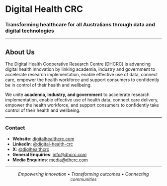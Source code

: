 # Digital Health CRC 
### Transforming healthcare for all Australians through data and digital technologies


---

## About Us

The Digital Health Cooperative Research Centre (DHCRC) is advancing digital health innovation by linking academia, industry and government to accelerate research implementation, enable effective use of data, connect care, empower the health workforce and support consumers to confidently be in control of their health and wellbeing.

We unite **academia, industry, and government** to accelerate research implementation, enable effective use of health data, connect care delivery, empower the health workforce, and support consumers to confidently take control of their health and wellbeing.


---

### **Contact**
- **Website**: [digitalhealthcrc.com](https://digitalhealthcrc.com)
- **LinkedIn**: [@digital-health-crc](https://linkedin.com/company/digital-health-crc)
- **X**: [@digihealthcrc](https://twitter.com/digihealthcrc)
- **General Enquiries**: info@dhcrc.com
- **Media Enquiries**: media@dhcrc.com
             

---

<div align="center">

*Empowering innovation • Transforming outcomes • Connecting communities*

</div>
